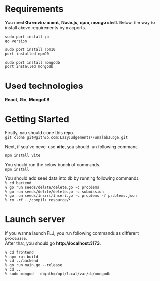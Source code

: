 # Requirements
You need **Go environment**, **Node.js**, **npm**, **mongo shell**. 
Below, the way to install above requirements by macports.  

`sudo port install go`  
`go version`  

`sudo port install npm10`  
`port installed npm10`  

`sudo port install mongodb`  
`port installed mongodb`  

# Used technologies
**React**, **Gin**, **MongoDB**  

# Getting Started
Firstly, you should clone this repo.  
`git clone git@github.com:LazyJudgements/FunalabJudge.git`  

Next, if you've never use **vite**, you should run following command.  

`npm install vite`  

You should run the below bunch of commands.  
`npm install`  

You should add seed data into db by running following commands.  
`% cd backend`  
`% go run seeds/delete/delete.go -c problems`  
`% go run seeds/delete/delete.go -c submission`  
`% go run seeds/insert/insert.go -c problems -f problems.json`  
`% rm -rf ../compile_resource/*`  

# Launch server
If you wanna launch FLJ, you run following commands as different processes.  
After that, you should go **http://localhost:5173**.  

`% cd frontend`  
`% npm run build`  
`% cd ../backend`  
`% go run main.go --release`  
`% cd ..`  
`% sudo mongod --dbpath=/opt/local/var/db/mongodb`  
